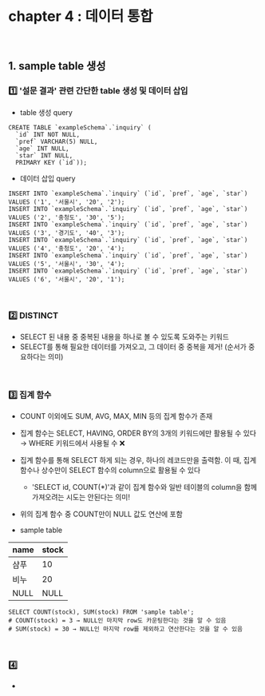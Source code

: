 # chapter 4 : 데이터 통합

<br>

## 1. sample table 생성
### 1️⃣ '설문 결과' 관련 간단한 table 생성 및 데이터 삽입
- table 생성 query

```mysql
CREATE TABLE `exampleSchema`.`inquiry` (
  `id` INT NOT NULL,
  `pref` VARCHAR(5) NULL,
  `age` INT NULL,
  `star` INT NULL,
  PRIMARY KEY (`id`));
```

- 데이터 삽입 query

```mysql
INSERT INTO `exampleSchema`.`inquiry` (`id`, `pref`, `age`, `star`) VALUES ('1', '서울시', '20', '2');
INSERT INTO `exampleSchema`.`inquiry` (`id`, `pref`, `age`, `star`) VALUES ('2', '충청도', '30', '5');
INSERT INTO `exampleSchema`.`inquiry` (`id`, `pref`, `age`, `star`) VALUES ('3', '경기도', '40', '3');
INSERT INTO `exampleSchema`.`inquiry` (`id`, `pref`, `age`, `star`) VALUES ('4', '충청도', '20', '4');
INSERT INTO `exampleSchema`.`inquiry` (`id`, `pref`, `age`, `star`) VALUES ('5', '서울시', '30', '4');
INSERT INTO `exampleSchema`.`inquiry` (`id`, `pref`, `age`, `star`) VALUES ('6', '서울시', '20', '1');
```

<br>

### 2️⃣ DISTINCT
- SELECT 된 내용 중 중복된 내용을 하나로 볼 수 있도록 도와주는 키워드
- SELECT를 통해 필요한 데이터를 가져오고, 그 데이터 중 중복을 제거! (순서가 중요하다는 의미)

<br>

### 3️⃣ 집계 함수
- COUNT 이외에도 SUM, AVG, MAX, MIN 등의 집계 함수가 존재
- 집계 함수는 SELECT, HAVING, ORDER BY의 3개의 키워드에만 활용될 수 있다 → WHERE 키워드에서 사용될 수 ❌
- 집계 함수를 통해 SELECT 하게 되는 경우, 하나의 레코드만을 출력함. 이 때, 집계 함수나 상수만이 SELECT 함수의 column으로 활용될 수 있다
    - 'SELECT id, COUNT(*)'과 같이 집계 함수와 일반 테이블의 column을 함께 가져오려는 시도는 안된다는 의미!
- 위의 집계 함수 중 COUNT만이 NULL 값도 연산에 포함

- sample table

|name|stock|
|:-|:-|
|샴푸|10|
|비누|20|
|NULL|NULL|

```mysql
SELECT COUNT(stock), SUM(stock) FROM 'sample table';
# COUNT(stock) = 3 → NULL인 마지막 row도 카운팅한다는 것을 알 수 있음
# SUM(stock) = 30 → NULL인 마지막 row를 제외하고 연산한다는 것을 알 수 있음
```

<br>

### 4️⃣ 
- 

<br>
